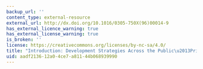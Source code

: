 ```yaml
---
backup_url: ''
content_type: external-resource
external_url: http://dx.doi.org/10.1016/0305-750X(96)00014-9
has_external_licence_warning: true
has_external_license_warning: true
is_broken: ''
license: https://creativecommons.org/licenses/by-nc-sa/4.0/
title: "Introduction: Development Strategies Across the Public\u2013Private Divide"
uid: aadf2136-12a0-4ce7-a811-44b068939990
---
```

